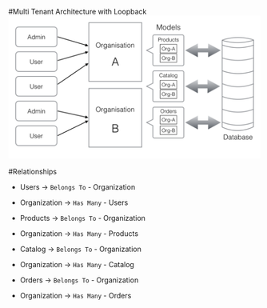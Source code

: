 #Multi Tenant Architecture with Loopback
![](/assets/multi-tenant-architecture.png)


#Relationships
* Users -> `Belongs To` - Organization
* Organization -> `Has Many` - Users


* Products -> `Belongs To` - Organization
* Organization -> `Has Many` - Products


* Catalog -> `Belongs To` - Organization
* Organization -> `Has Many` - Catalog


* Orders -> `Belongs To` - Organization
* Organization -> `Has Many` - Orders









